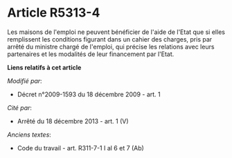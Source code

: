 # Article R5313-4

Les maisons de l'emploi ne peuvent bénéficier de l'aide de l'Etat que si elles remplissent les conditions figurant dans un
cahier des charges, pris par arrêté du ministre chargé de l'emploi, qui précise les relations avec leurs partenaires et les
modalités de leur financement par l'Etat.

**Liens relatifs à cet article**

_Modifié par_:

  - Décret n°2009-1593 du 18 décembre 2009 - art. 1

_Cité par_:

  - Arrêté du 18 décembre 2013 - art. 1 (V)

_Anciens textes_:

  - Code du travail - art. R311-7-1 I al 6 et 7 (Ab)
